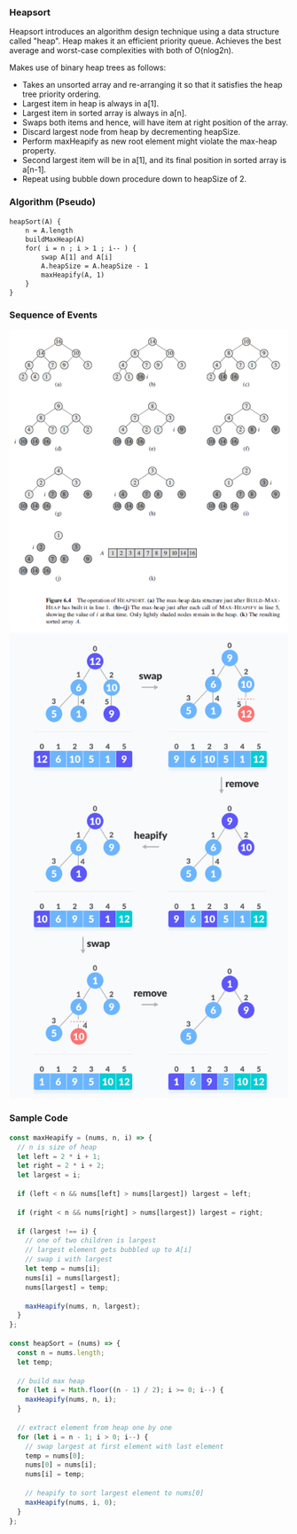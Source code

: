 ### Heapsort

Heapsort introduces an algorithm design technique using a data structure called "heap". Heap makes it an efficient priority queue. Achieves the best average and worst-case complexities with both of O(nlog2n).

Makes use of binary heap trees as follows:

- Takes an unsorted array and re-arranging it so that it satisfies the heap tree priority ordering.
- Largest item in heap is always in a[1].
- Largest item in sorted array is always in a[n].
- Swaps both items and hence, will have item at right position of the array.
- Discard largest node from heap by decrementing heapSize.
- Perform maxHeapify as new root element might violate the max-heap property.
- Second largest item will be in a[1], and its final position in sorted array is a[n-1].
- Repeat using bubble down procedure down to heapSize of 2.

### Algorithm (Pseudo)

```
heapSort(A) {
    n = A.length
    buildMaxHeap(A)
    for( i = n ; i > 1 ; i-- ) {
        swap A[1] and A[i]
        A.heapSize = A.heapSize - 1
        maxHeapify(A, 1)
    }
}
```

### Sequence of Events

<img src="../../../images/heapsort.PNG">

<img src="../../../images/heapsort-example-2.PNG">

### Sample Code

```js
const maxHeapify = (nums, n, i) => {
  // n is size of heap
  let left = 2 * i + 1;
  let right = 2 * i + 2;
  let largest = i;

  if (left < n && nums[left] > nums[largest]) largest = left;

  if (right < n && nums[right] > nums[largest]) largest = right;

  if (largest !== i) {
    // one of two children is largest
    // largest element gets bubbled up to A[i]
    // swap i with largest
    let temp = nums[i];
    nums[i] = nums[largest];
    nums[largest] = temp;

    maxHeapify(nums, n, largest);
  }
};

const heapSort = (nums) => {
  const n = nums.length;
  let temp;

  // build max heap
  for (let i = Math.floor((n - 1) / 2); i >= 0; i--) {
    maxHeapify(nums, n, i);
  }

  // extract element from heap one by one
  for (let i = n - 1; i > 0; i--) {
    // swap largest at first element with last element
    temp = nums[0];
    nums[0] = nums[i];
    nums[i] = temp;

    // heapify to sort largest element to nums[0]
    maxHeapify(nums, i, 0);
  }
};
```
